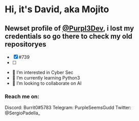 # Hi, it's David, aka Mojito
## Newset profile of [@Purpl3Dev](https://github.com/Purpl3Dev/), i lost my credentials so go there to check my old repositoryes

- [x] #739
- [ ] 

- 👀 I’m interested in Cyber Sec
- 🌱 I’m currently learning Python3
- 💞️ I’m looking to collaborate on AI

### **Reach me on:**

Discord: Burrit0#5783
Telegram: PurpleSeemsGudd
Twitter: @SergioPadella_


<!---
Mojito88/Mojito88 is a ✨ special ✨ repository because its `README.md` (this file) appears on your GitHub profile.
You can click the Preview link to take a look at your changes.
--->
